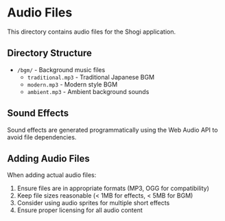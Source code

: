 # Audio Files

This directory contains audio files for the Shogi application.

## Directory Structure

- `/bgm/` - Background music files
  - `traditional.mp3` - Traditional Japanese BGM
  - `modern.mp3` - Modern style BGM
  - `ambient.mp3` - Ambient background sounds

## Sound Effects

Sound effects are generated programmatically using the Web Audio API to avoid file dependencies.

## Adding Audio Files

When adding actual audio files:
1. Ensure files are in appropriate formats (MP3, OGG for compatibility)
2. Keep file sizes reasonable (< 1MB for effects, < 5MB for BGM)
3. Consider using audio sprites for multiple short effects
4. Ensure proper licensing for all audio content